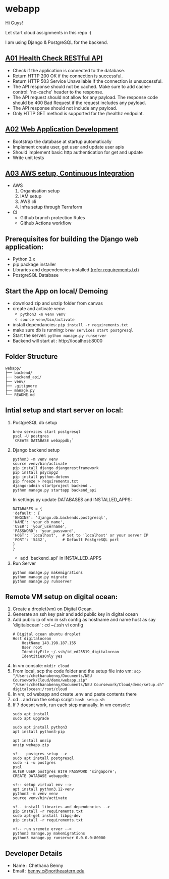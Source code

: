 # webapp

Hi Guys!

Let start cloud assignments in this repo :)

I am using Django & PostgreSQL for the backend.

## [A01 Health Check RESTful API](https://northeastern.instructure.com/courses/192916/assignments/2459288)

- Check if the application is connected to the database.
- Return HTTP 200 OK if the connection is successful.
- Return HTTP 503 Service Unavailable if the connection is unsuccessful.
- The API response should not be cached. Make sure to add cache-control: 'no-cache' header to the response.
- The API request should not allow for any payload. The response code should be 400 Bad Request if the request includes any payload.
- The API response should not include any payload.
- Only HTTP GET method is supported for the /healthz endpoint.

## [A02 Web Application Development](https://northeastern.instructure.com/courses/192916/assignments/2463019) 

- Bootstrap the database at startup automatically
- Implement create user, get user and update user apis
- Should implement basic http authentication for get and update
- Write unit tests

## [A03 AWS setup, Continuous Integration](https://northeastern.instructure.com/courses/192916/assignments/2463019) 

- AWS
    1. Organisation setup
    2. IAM setup
    3. AWS cli
    4. Infra setup through Terraform
- CI
    - Github branch protection Rules
    - Github Actions workflow

## Prerequisites for building the Django web application:

- Python 3.x 
- pip package installer
- Libraries and dependencies installed [(refer requirements.txt)](requirements.txt)
- PostgreSQL Database 

## Start the App on local/ Demoing
- download zip and unzip folder from canvas
- create and activate venv:
    - `python3 -m venv venv` 
    - `source venv/bin/activate`
- install dependancies: `pip install -r requirements.txt`
- make sure db is running: `brew services start postgresql`
- Start the server: `python manage.py runserver`
- Backend will start at : http://localhost:8000

## Folder Structure
    webapp/
    ├── backend/
    ├── backend_api/
    ├── venv/
    ├── .gitignore
    ├── manage.py
    └── README.md

## Intial setup and start server on local:
1. PostgreSQL db setup
    ```
    brew services start postgresql
    psql -U postgres
    `CREATE DATABASE webappdb;`
    ```
2. Django backend setup
    ```
    python3 -m venv venv
    source venv/bin/activate
    pip install django djangorestframework
    pip install psycopg2
    pip install python-dotenv
    pip freeze > requirements.txt
    django-admin startproject backend .
    python manage.py startapp backend_api
    ```
    In settings.py update DATABASES and INSTALLED_APPS:
    ```
    DATABASES = {
    'default': {
    'ENGINE': 'django.db.backends.postgresql',
    'NAME': 'your_db_name',
    'USER': 'your_username',
    'PASSWORD': 'your_password',
    'HOST': 'localhost',  # Set to 'localhost' or your server IP
    'PORT': '5432',       # Default PostgreSQL port
    }
    }
    ```
    - add 'backend_api' in INSTALLED_APPS
3. Run Server
    ```
    python manage.py makemigrations
    python manage.py migrate
    python manage.py runserver
    ```

## Remote VM setup on digital ocean:
1. Create a droplet(vm) on Digital Ocean.
2. Generate an ssh key pair and add public key in digital ocean
3. Add public ip of vm in ssh config as hostname and name host as say 'digitalocean' :
    cd ~/.ssh
    vi config
    ```
    # Digital ocean ubuntu droplet
    Host digitalocean
        HostName 143.198.187.155
        User root
        IdentityFile ~/.ssh/id_ed25519_digitalocean
        IdentitiesOnly yes
    ```
4. In vm console: `mkdir cloud`
5. From local, scp the code folder and the setup file into vm: 
`scp "/Users/chethanabenny/Documents/NEU Coursework/Cloud/demo/webapp.zip" "/Users/chethanabenny/Documents/NEU Coursework/Cloud/demo/setup.sh" digitalocean:/root/cloud`
6. In vm, cd webapp and create .env and paste contents there
7. cd .. and run the setup script: `bash setup.sh`
8. If 7 doesnt work, run each step manually. In vm console:
    ```
    sudo apt install
    sudo apt upgrade

    sudo apt install python3
    apt install python3-pip

    apt install unzip
    unzip webapp.zip

    <!--  postgres setup -->
    sudo apt install postgresql
    sudo -i -u postgres
    psql
    ALTER USER postgres WITH PASSWORD 'singapore';
    CREATE DATABASE webappdb;

    <!-- setup virtual env -->
    apt install python3.12-venv
    python3 -m venv venv
    source venv/bin/activate

    <!-- install libraries and dependencies -->
    pip install -r requirements.txt
    sudo apt-get install libpq-dev
    pip install -r requirements.txt

    <!-- run sremote erver -->
    python3 manage.py makemigrations
    python3 manage.py runserver 0.0.0.0:80000
    ```


## Developer Details
- Name : Chethana Benny
- Email : benny.c@northeastern.edu